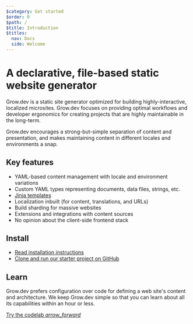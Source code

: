 ```yaml
---
$category: Get started
$order: 0
$path: /
$title: Introduction
$titles:
  nav: Docs
  side: Welcome
---
```

# A declarative, file-based static website generator

Grow.dev is a static site generator optimized for building highly-interactive,
localized microsites. Grow.dev focuses on providing optimal workflows and
developer ergonomics for creating projects that are highly maintainable in the
long-term.

Grow.dev encourages a strong-but-simple separation of content and presentation,
and makes maintaining content in different locales and environments a snap.

## Key features

- YAML-based content management with locale and environment variations
- Custom YAML types representing documents, data files, strings, etc.
- [Jinja templates](https://jinja.palletsprojects.com/)
- Localization inbuilt (for content, translations, and URLs)
- Build sharding for massive websites
- Extensions and integrations with content sources
- No opinion about the client-side frontend stack

## Install

- [Read installation instructions](/install/)
- [Clone and run our starter project on GitHub](https://github.com/grow/starter)

## Learn

Grow.dev prefers configuration over code for defining a web site's content and
architecture. We keep Grow.dev simple so that you can learn about all its
capabilities within an hour or less.

<a href="/codelab/" class="button button--lg button--icon-end">
  Try the codelab
  <i class="material-icons">arrow_forward</i>
</a>

